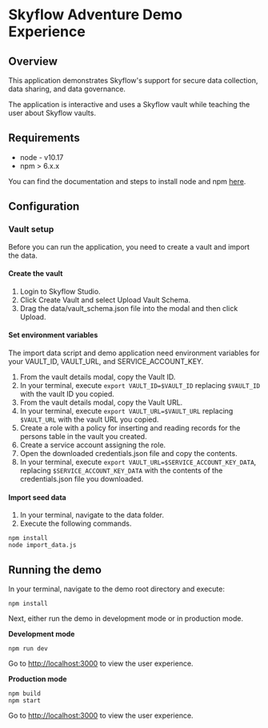 # Skyflow Adventure Demo Experience

## Overview

This application demonstrates Skyflow's support for secure data collection, data sharing,
and data governance.

The application is interactive and uses a Skyflow vault while teaching the user about Skyflow vaults.

## Requirements

- node - v10.17
- npm > 6.x.x

You can find the documentation and steps to install node and npm [here](https://docs.npmjs.com/downloading-and-installing-node-js-and-npm).

## Configuration

### Vault setup

Before you can run the application, you need to create a vault and import the data.

#### Create the vault
1. Login to Skyflow Studio.
1. Click Create Vault and select Upload Vault Schema.
1. Drag the data/vault_schema.json file into the modal and then click Upload.

#### Set environment variables
The import data script and demo application need environment variables for your VAULT_ID, VAULT_URL,
and SERVICE_ACCOUNT_KEY.

1. From the vault details modal, copy the Vault ID.
1. In your terminal, execute `export VAULT_ID=$VAULT_ID` replacing `$VAULT_ID` with the vault ID you
copied.
1. From the vault details modal, copy the Vault URL.
1. In your terminal, execute `export VAULT_URL=$VAULT_URL` replacing `$VAULT_URL` with the vault URL
you copied.
1. Create a role with a policy for inserting and reading records for the persons table in the vault
you created.
1. Create a service account assigning the role.
1. Open the downloaded credentials.json file and copy the contents.
1. In your terminal, execute `export VAULT_URL=$SERVICE_ACCOUNT_KEY_DATA`, replacing
`$SERVICE_ACCOUNT_KEY_DATA` with the contents of the credentials.json file you downloaded.

#### Import seed data

1. In your terminal, navigate to the data folder.
1. Execute the following commands.

```
npm install
node import_data.js
```

## Running the demo

In your terminal, navigate to the demo root directory and execute:

```
npm install
```

Next, either run the demo in development mode or in production mode.

**Development mode**
```
npm run dev
```

Go to [http://localhost:3000](http://localhost:3000) to view the user experience.

**Production mode**
```
npm build
npm start
```

Go to [http://localhost:3000](http://localhost:3000) to view the user experience.